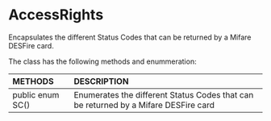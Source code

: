 # AccessRights
Encapsulates the different Status Codes that can be returned by a Mifare DESFire card.

The class has the following methods and enummeration:

|METHODS                                       |DESCRIPTION                                                                                        |
|:---------------------------------------------|:--------------------------------------------------------------------------------------------------|
|public enum SC()|Enumerates the different Status Codes that can be returned by a Mifare DESFire card|
